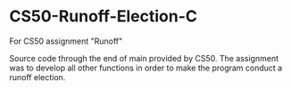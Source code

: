 # CS50-Runoff-Election-C
For CS50 assignment "Runoff"

Source code through the end of main provided by CS50. The assignment was to develop all other functions in order to make the program conduct a runoff election.

